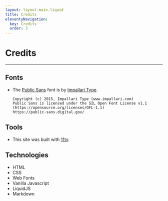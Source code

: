 ```yaml
---
layout: layout-main.liquid
title: Credits
eleventyNavigation:
  key: Credits
  order: 3
---
```


# Credits
---

## Fonts

- The [Public Sans](https://public-sans.digital.gov/) font is by [Impallari Type](https://github.com/impallari).
  ```
  Copyright (c) 2015, Impallari Type (www.impallari.com)
  Public Sans is licensed under the SIL Open Font License v1.1
  (https://opensource.org/licenses/OFL-1.1)
  https://public-sans.digital.gov/
  ```

## Tools

- This site was built with [11ty](https://www.11ty.dev/).

## Technologies

- HTML
- CSS
- Web Fonts
- Vanilla Javascript
- LiquidJS
- Markdown
